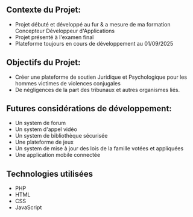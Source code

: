 ## Contexte du Projet: 
- Projet débuté et développé au fur & a mesure de ma formation Concepteur Développeur d'Applications
- Projet présenté à l'examen final 
- Plateforme toujours en cours de développement au 01/09/2025

## Objectifs du Projet: 
- Créer une plateforme de soutien Juridique et Psychologique pour les hommes victimes de violences conjugales
- De négligences de la part des tribunaux et autres organismes liés. 


## Futures considérations de développement: 
- Un system de forum 
- Un system d'appel vidéo 
- Un system de bibliothèque sécurisée 
- Une plateforme de jeux 
- Un system de mise à jour des lois de la famille votées et appliquées 
- Une application mobile connectée 

## Technologies utilisées 
- PHP 
- HTML 
- CSS 
- JavaScript 

